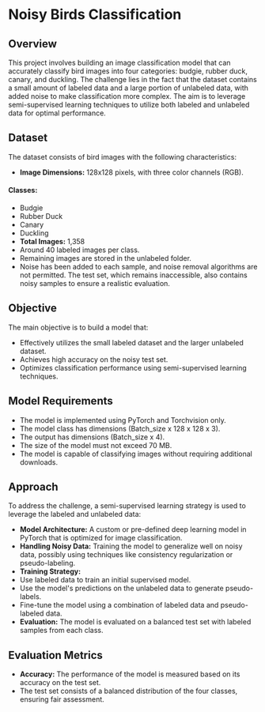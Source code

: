 # Noisy Birds Classification
## Overview
This project involves building an image classification model that can accurately classify bird images into four categories: budgie, rubber duck, canary, and duckling. The challenge lies in the fact that the dataset contains a small amount of labeled data and a large portion of unlabeled data, with added noise to make classification more complex. The aim is to leverage semi-supervised learning techniques to utilize both labeled and unlabeled data for optimal performance.

## Dataset
The dataset consists of bird images with the following characteristics:
- **Image Dimensions:** 128x128 pixels, with three color channels (RGB).
#### Classes:
- Budgie
- Rubber Duck
- Canary
- Duckling
- **Total Images:** 1,358
- Around 40 labeled images per class.
- Remaining images are stored in the unlabeled folder.
- Noise has been added to each sample, and noise removal algorithms are not permitted. The test set, which remains inaccessible, also contains noisy samples to ensure a realistic evaluation.

## Objective
The main objective is to build a model that:
- Effectively utilizes the small labeled dataset and the larger unlabeled dataset.
- Achieves high accuracy on the noisy test set.
- Optimizes classification performance using semi-supervised learning techniques.

## Model Requirements
- The model is implemented using PyTorch and Torchvision only.
- The model class has dimensions (Batch_size x 128 x 128 x 3).
- The output has dimensions (Batch_size x 4).
- The size of the model must not exceed 70 MB.
- The model is capable of classifying images without requiring additional downloads.

## Approach
To address the challenge, a semi-supervised learning strategy is used to leverage the labeled and unlabeled data:
- **Model Architecture:** A custom or pre-defined deep learning model in PyTorch that is optimized for image classification.
- **Handling Noisy Data:** Training the model to generalize well on noisy data, possibly using techniques like consistency regularization or pseudo-labeling.
- **Training Strategy:**
- Use labeled data to train an initial supervised model.
- Use the model's predictions on the unlabeled data to generate pseudo-labels.
- Fine-tune the model using a combination of labeled data and pseudo-labeled data.
- **Evaluation:** The model is evaluated on a balanced test set with labeled samples from each class.

## Evaluation Metrics
- **Accuracy:** The performance of the model is measured based on its accuracy on the test set.
- The test set consists of a balanced distribution of the four classes, ensuring fair assessment.

